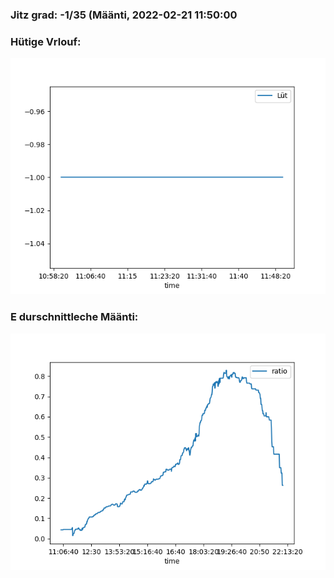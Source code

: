 ### Jitz grad: -1/35 (Määnti, 2022-02-21 11:50:00

### Hütige Vrlouf:
![Graph](Today.png)

### E durschnittleche Määnti:
![Graph](Määnti.png)